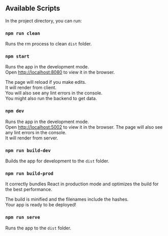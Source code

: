 ## Available Scripts

In the project directory, you can run:

### `npm run clean`

Runs the rm process to clean `dist` folder.<br />

### `npm start`

Runs the app in the development mode.<br />
Open [http://localhost:8080](http://localhost:8080) to view it in the browser.

The page will reload if you make edits.<br />
It will render from client.<br />
You will also see any lint errors in the console.<br />
You might also run the backend to get data.<br />

### `npm dev`

Runs the app in the development mode.<br />
Open [http://localhost:5002](http://localhost:5002) to view it in the browser.
The page will also see any lint errors in the console.<br />
It will render from server.

### `npm run build-dev`

Builds the app for development to the `dist` folder.<br />

### `npm run build-prod`

It correctly bundles React in production mode and optimizes the build for the best performance.

The build is minified and the filenames include the hashes.<br />
Your app is ready to be deployed!

### `npm run serve`

Runs the app to the `dist` folder.<br />
